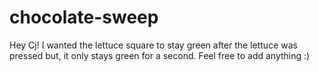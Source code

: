 # chocolate-sweep
Hey Cj!
I wanted the lettuce square to stay green after the lettuce was pressed but, it only stays green for a second.
Feel free to add anything :)

